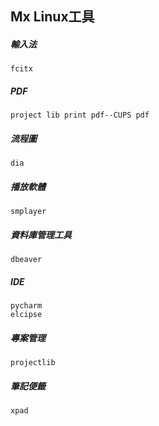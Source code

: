 ## Mx Linux工具


##### 輸入法
```
fcitx
```

##### PDF
```
project lib print pdf--CUPS pdf
```

##### 流程圖
```
dia
```
##### 播放軟體
```
smplayer
```
##### 資料庫管理工具
```
dbeaver
```

##### IDE
```
pycharm
elcipse
```
##### 專案管理
```
projectlib
```

##### 筆記便籤
```
xpad
```